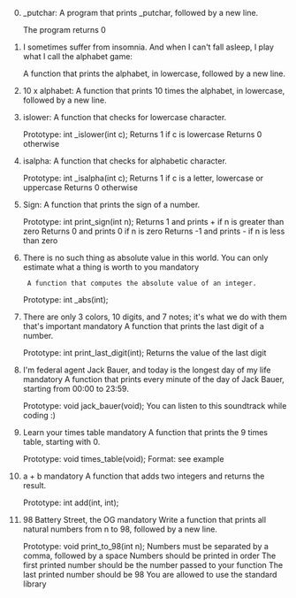 0. _putchar:
	A program that prints _putchar, followed by a new line.

	The program returns 0

1. I sometimes suffer from insomnia. And when I can't fall asleep, I play what I call the alphabet game:

	A function that prints the alphabet, in lowercase, followed by a new line.

2. 10 x alphabet:
	A function that prints 10 times the alphabet, in lowercase, followed by a new line.

3. islower:
	A function that checks for lowercase character.

	Prototype: int _islower(int c);
	Returns 1 if c is lowercase
	Returns 0 otherwise

4. isalpha:
	A function that checks for alphabetic character.

	Prototype: int _isalpha(int c);
	Returns 1 if c is a letter, lowercase or uppercase
	Returns 0 otherwise

5. Sign:
	A function that prints the sign of a number.

	Prototype: int print_sign(int n);
	Returns 1 and prints + if n is greater than zero
	Returns 0 and prints 0 if n is zero
	Returns -1 and prints - if n is less than zero

6. There is no such thing as absolute value in this world. You can only estimate what a thing is worth to you
	mandatory

		A function that computes the absolute value of an integer.

	Prototype: int _abs(int);


7. There are only 3 colors, 10 digits, and 7 notes; it's what we do with them that's important
	mandatory
	A function that prints the last digit of a number.

	Prototype: int print_last_digit(int);
	Returns the value of the last digit

8. I'm federal agent Jack Bauer, and today is the longest day of my life
	mandatory
	A function that prints every minute of the day of Jack Bauer, starting from 00:00 to 23:59.

	Prototype: void jack_bauer(void);
	You can listen to this soundtrack while coding :)

9. Learn your times table
   mandatory
	A function that prints the 9 times table, starting with 0.

	Prototype: void times_table(void);
	Format: see example

10. a + b
     mandatory
	A function that adds two integers and returns the result.

	Prototype: int add(int, int);


11. 98 Battery Street, the OG
	mandatory
	Write a function that prints all natural numbers from n to 98, followed by a new line.

	Prototype: void print_to_98(int n);
	Numbers must be separated by a comma, followed by a space
	Numbers should be printed in order
	The first printed number should be the number passed to your function
	The last printed number should be 98
	You are allowed to use the standard library




































